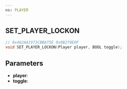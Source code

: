 ```yaml
---
ns: PLAYER
---
```

## SET_PLAYER_LOCKON

```c
// 0x462AA1973CBBA75E 0x0B270E0F
void SET_PLAYER_LOCKON(Player player, BOOL toggle);
```

## Parameters
* **player**:
* **toggle**:

